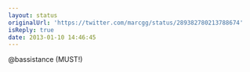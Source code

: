 ```yaml
---
layout: status
originalUrl: 'https://twitter.com/marcgg/status/289382780213788674'
isReply: true
date: 2013-01-10 14:46:45
---
```


@bassistance (MUST!)
